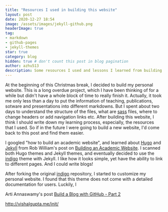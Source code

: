 ```yaml
---
title: "Resources I used in building this website"
layout: post
date: 2020-12-27 18:54
image: /assets/images/jekyll-github.png
headerImage: true
tag:
- markdown
- github-pages
- jekyll-themes
star: true
category: blog
hidden: true # don't count this post in blog pagination
author: azhu513
description: Some resources I used and lessons I learned from building this website
---
```


At the beginning of this Christmas break, I decided to build my personal website. This is a long overdue project, which I have been thinking of for a while but didn't have a whole block of time to really finish it. Actually, it took me only less than a day to put the information of teaching, publications, sotware and presentations into different markdowns. But I spent about two days to understand the structure of the files, what are [sass](https://sass-lang.com/guide) files, where to change headers or add navigation links etc. After building this website, I think I should write down my learning process, especially, the resources that I used. So if in the future I were going to build a new website, I'd come back to this post and find them easier.

I googled "how to build an academic website", and learned about [Hugo](https://gohugo.io/) and [Jekyll](https://jekyllrb.com/) from Rob William's post on [Building an Academic Website](https://jayrobwilliams.com/posts/2020/06/academic-website/). I scanned both Hugo themes and Jekyll themes, and eventually decided to use the [indigo](https://github.com/sergiokopplin/indigo) theme with Jekyll. I like how it looks simple, yet have the ability to link to different pages. And I could write blogs! 

After forking the original [indigo](https://github.com/sergiokopplin/indigo) repository, I started to customize my personal website. I found that this theme does not come with a detailed documentation for users. Luckily, I 

Arti Annaswamy's post [Build a Blog with GitHub - Part 2](http://www.artiannaswamy.com/build-a-github-blog-part-2)

http://vishalgupta.me/init/